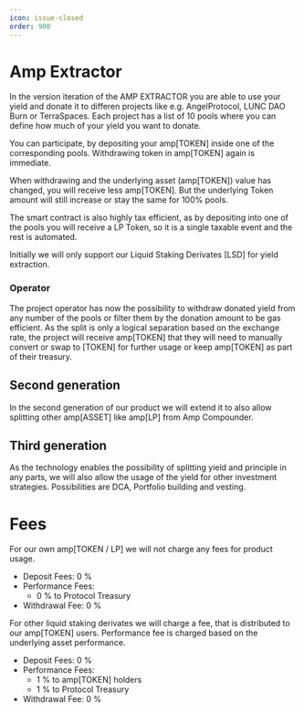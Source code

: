 ```yaml
---
icon: issue-closed
order: 900
---
```


# Amp Extractor


In the version iteration of the AMP EXTRACTOR you are able to use your yield and donate it to differen projects like e.g. AngelProtocol, LUNC DAO Burn or TerraSpaces.
Each project has a list of 10 pools where you can define how much of your yield you want to donate. 

You can participate, by depositing your amp[TOKEN] inside one of the corresponding pools.
Withdrawing token in amp[TOKEN] again is immediate.

When withdrawing and the underlying asset (amp[TOKEN]) value has changed, you will receive less amp[TOKEN]. But the underlying Token amount will still increase or stay the same for 100% pools.

The smart contract is also highly tax efficient, as by depositing into one of the pools you will receive a LP Token, so it is a single taxable event and the rest is automated.

Initially we will only support our Liquid Staking Derivates [LSD] for yield extraction.

### Operator

The project operator has now the possibility to withdraw donated yield from any number of the pools or filter them by the donation amount to be gas efficient.
As the split is only a logical separation based on the exchange rate, the project will receive amp[TOKEN] that they will need to manually convert or swap to [TOKEN] for further usage or keep amp[TOKEN] as part of their treasury.


## Second generation

In the second generation of our product we will extend it to also allow splitting other amp[ASSET] like amp[LP] from Amp Compounder.

## Third generation

As the technology enables the possibility of splitting yield and principle in any parts, we will also allow the usage of the yield for other investment strategies. Possibilities are DCA, Portfolio building and vesting.


# Fees
For our own amp[TOKEN / LP] we will not charge any fees for product usage.

- Deposit Fees: 0 %
- Performance Fees: 
  - 0 % to Protocol Treasury
- Withdrawal Fee: 0 %

For other liquid staking derivates we will charge a fee, that is distributed to our amp[TOKEN] users. Performance fee is charged based on the underlying asset performance.

- Deposit Fees: 0 %
- Performance Fees: 
  - 1 % to amp[TOKEN] holders
  - 1 % to Protocol Treasury
- Withdrawal Fee: 0 %
